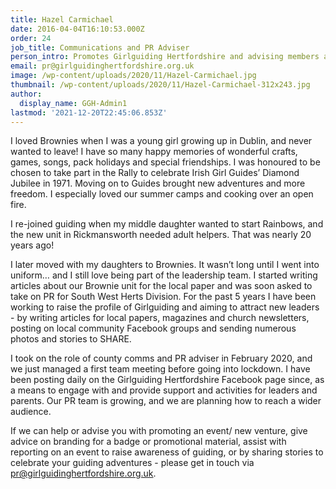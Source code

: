 ```yaml
---
title: Hazel Carmichael
date: 2016-04-04T16:10:53.000Z
order: 24
job_title: Communications and PR Adviser
person_intro: Promotes Girlguiding Hertfordshire and advising members about marketing and communications.
email: pr@girlguidinghertfordshire.org.uk
image: /wp-content/uploads/2020/11/Hazel-Carmichael.jpg
thumbnail: /wp-content/uploads/2020/11/Hazel-Carmichael-312x243.jpg
author:
  display_name: GGH-Admin1
lastmod: '2021-12-20T22:45:06.853Z'
---
```

I loved Brownies when I was a young girl growing up in Dublin, and never wanted to leave! I have so many happy memories of wonderful crafts, games, songs, pack holidays and special friendships. I was honoured to be chosen to take part in the Rally to celebrate Irish Girl Guides’ Diamond Jubilee in 1971. Moving on to Guides brought new adventures and more freedom. I especially loved our summer camps and cooking over an open fire.

I re-joined guiding when my middle daughter wanted to start Rainbows, and the new unit in Rickmansworth needed adult helpers. That was nearly 20 years ago!

I later moved with my daughters to Brownies. It wasn’t long until I went into uniform… and I still love being part of the leadership team. I started writing articles about our Brownie unit for the local paper and was soon asked to take on PR for South West Herts Division. For the past 5 years I have been working to raise the profile of Girlguiding and aiming to attract new leaders - by writing articles for local papers, magazines and church newsletters, posting on local community Facebook groups and sending numerous photos and stories to SHARE.

I took on the role of county comms and PR adviser in February 2020, and we just managed a first team meeting before going into lockdown. I have been posting daily on the Girlguiding Hertfordshire Facebook page since, as a means to engage with and provide support and activities for leaders and parents. Our PR team is growing, and we are planning how to reach a wider audience.

If we can help or advise you with promoting an event/ new venture, give advice on branding for a badge or promotional material, assist with reporting on an event to raise awareness of guiding, or by sharing stories to celebrate your guiding adventures - please get in touch via <a href="mailto:pr@girlguidinghertfordshire.org.uk">pr@girlguidinghertfordshire.org.uk</a>.
